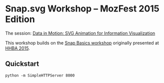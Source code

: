 # Snap.svg Workshop – MozFest 2015 Edition
The session: [Data in Motion: SVG Animation for Information Visualization](https://2015.mozillafestival.org/sessions)

This workshop builds on the [Snap Basics workshop](https://github.com/julia67/snap-basics) originally presented at [HHBA 2015](https://hackshackersbamediaparty2015.sched.org/event/1132f79660b2ca8ae39fbcd75a53c0dc#.Vd9kmrxViko).

## Quickstart
	python -m SimpleHTTPServer 8000
